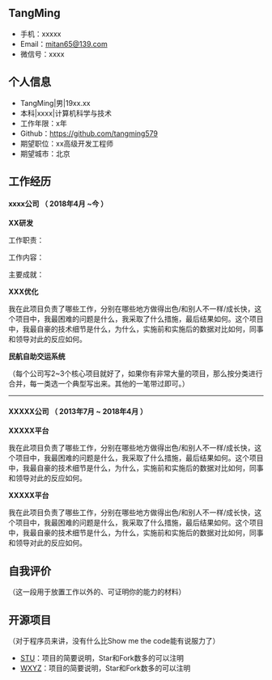 ## TangMing

- 手机：xxxxx
- Email：mitan65@139.com
- 微信号：xxxx

## 个人信息

- TangMing|男|19xx.xx
- 本科|xxxx|计算机科学与技术 
- 工作年限：x年
- Github：https://github.com/tangming579
- 期望职位：xx高级开发工程师
- 期望城市：北京

## 工作经历

#### xxxx公司			（ 2018年4月 ~今 ）

**XX研发**

工作职责：

工作内容：

主要成就：

**XXX优化** 

我在此项目负责了哪些工作，分别在哪些地方做得出色/和别人不一样/成长快，这个项目中，我最困难的问题是什么，我采取了什么措施，最后结果如何。这个项目中，我最自豪的技术细节是什么，为什么，实施前和实施后的数据对比如何，同事和领导对此的反应如何。

**民航自助交运系统**

（每个公司写2~3个核心项目就好了，如果你有非常大量的项目，那么按分类进行合并，每一类选一个典型写出来。其他的一笔带过即可。）

------

#### XXXXX公司 （ 2013年7月 ~ 2018年4月 ）

**XXXXX平台** 

我在此项目负责了哪些工作，分别在哪些地方做得出色/和别人不一样/成长快，这个项目中，我最困难的问题是什么，我采取了什么措施，最后结果如何。这个项目中，我最自豪的技术细节是什么，为什么，实施前和实施后的数据对比如何，同事和领导对此的反应如何。

**XXXXX平台**

我在此项目负责了哪些工作，分别在哪些地方做得出色/和别人不一样/成长快，这个项目中，我最困难的问题是什么，我采取了什么措施，最后结果如何。这个项目中，我最自豪的技术细节是什么，为什么，实施前和实施后的数据对比如何，同事和领导对此的反应如何。

## 自我评价

（这一段用于放置工作以外的、可证明你的能力的材料）

## 开源项目

（对于程序员来讲，没有什么比Show me the code能有说服力了）

- [STU](http://github.com/yourname/projectname)：项目的简要说明，Star和Fork数多的可以注明
- [WXYZ](https://github.com/tangming579/)：项目的简要说明，Star和Fork数多的可以注明

